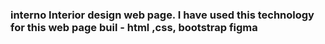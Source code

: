 ### interno Interior design web page. I have used this technology for this web page buil - html ,css, bootstrap figma
